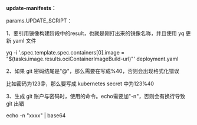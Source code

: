 **update-manifests：**

params.UPDATE_SCRIPT：

1、要引用镜像构建阶段中的result，也就是刚打出来的镜像名称，并且使用 yq 更新 yaml 文件

yq -i '.spec.template.spec.containers[0].image = "$(tasks.image.results.ociContainerImageBuild-url)"' deployment.yaml

2、如果 git 密码结尾是"@"，那么需要在写成%40，否则会出现格式化错误

比如密码为123@，那么要写成 kubernetes secret 中为123%40

3、生成 git 账户与密码时，使用的命令。echo需要加"-n"，否则会有换行导致 git 出错

echo -n "xxxx" | base64
